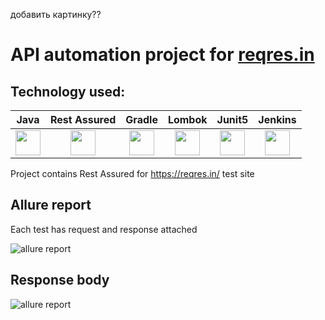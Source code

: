 
добавить картинку??
<!-- 
<img height="100" src="https://upload.wikimedia.org/wikipedia/commons/thumb/2/2a/ITunes_12.2_logo.png/80px-ITunes_12.2_logo.png">
-->

# API automation project for [reqres.in](https://reqres.in/)

## Technology used:

| Java | Rest Assured | Gradle | Lombok | Junit5 | Jenkins |
|:------:|:----:|:------:|:------:|:------:|:--------:|
| <img src="https://cdn.jsdelivr.net/gh/devicons/devicon/icons/java/java-original-wordmark.svg" width="40" height="40"> | <img src="https://starchenkov.pro/qa-guru/img/skills/Rest-Assured.svg" width="40" height="40"> | <img src="https://starchenkov.pro/qa-guru/img/skills/Gradle.svg" width="40" height="40"> | <img src="https://plugins.jetbrains.com/files/6317/108259/icon/pluginIcon.svg" width="40" height="40"> | <img src="https://starchenkov.pro/qa-guru/img/skills/JUnit5.svg" width="40" height="40"> | <img src="https://starchenkov.pro/qa-guru/img/skills/Jenkins.svg" width="40" height="40"> |

Project contains Rest Assured for https://reqres.in/ test site

## Allure report

Each test has request and response attached

![allure report](./images/AllureReport.png)

## Response body

![allure report](./images/ResponseBody.png)
